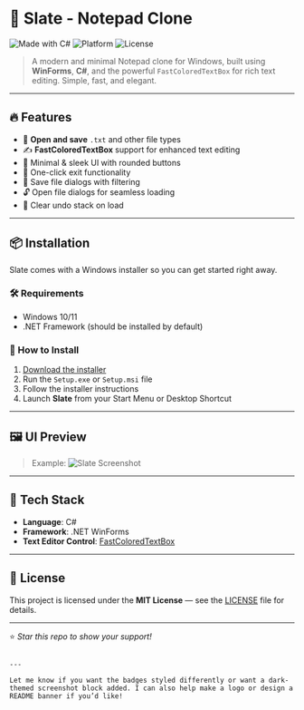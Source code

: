 # 📝 Slate - Notepad Clone

![Made with C#](https://img.shields.io/badge/Made%20with-C%23-239120?style=for-the-badge&logo=c-sharp&logoColor=white)
![Platform](https://img.shields.io/badge/Platform-Windows-blueviolet?style=for-the-badge&logo=windows)
![License](https://img.shields.io/badge/License-MIT-brightgreen?style=for-the-badge)

> A modern and minimal Notepad clone for Windows, built using **WinForms**, **C#**, and the powerful `FastColoredTextBox` for rich text editing. Simple, fast, and elegant.

---

## 🔥 Features

- 📄 **Open and save** `.txt` and other file types
- ✍️ **FastColoredTextBox** support for enhanced text editing
- 🧼 Minimal & sleek UI with rounded buttons
- 🚪 One-click exit functionality
- 💾 Save file dialogs with filtering
- 🔓 Open file dialogs for seamless loading
- 🧠 Clear undo stack on load

---

## 📦 Installation

Slate comes with a Windows installer so you can get started right away.

### 🛠 Requirements

- Windows 10/11
- .NET Framework (should be installed by default)

### 🚀 How to Install

1. [Download the installer](#) 
2. Run the `Setup.exe` or `Setup.msi` file
3. Follow the installer instructions
4. Launch **Slate** from your Start Menu or Desktop Shortcut

---

## 🖼 UI Preview

> Example:
> ![Slate Screenshot](screenshots/slate_ui.png)

---

## 🧠 Tech Stack

- **Language**: C#
- **Framework**: .NET WinForms
- **Text Editor Control**: [FastColoredTextBox](https://github.com/PavelTorgashov/FastColoredTextBox)

---


## 📃 License

This project is licensed under the **MIT License** — see the [LICENSE](LICENSE) file for details.

---

⭐️ *Star this repo to show your support!*  
```

---

Let me know if you want the badges styled differently or want a dark-themed screenshot block added. I can also help make a logo or design a README banner if you’d like!
